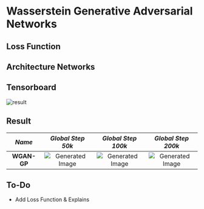 # Wasserstein Generative Adversarial Networks

## Loss Function


## Architecture Networks


## Tensorboard

![result](https://github.com/kozistr/Awesome-GANs/blob/master/WGAN/wgan_tb.png)

## Result

*Name* | *Global Step 50k* | *Global Step 100k* | *Global Step 200k*
:---: | :---: | :---: | :---:
**WGAN-GP**   | ![Generated Image](https://github.com/kozistr/Awesome-GANs/blob/master/WGAN/gen_img/train_00050000.png) | ![Generated Image](https://github.com/kozistr/Awesome-GANs/blob/master/WGAN/gen_img/train_00100000.png) | ![Generated Image](https://github.com/kozistr/Awesome-GANs/blob/master/WGAN/gen_img/train_00200000.png)

## To-Do
* Add Loss Function & Explains
